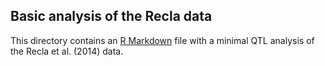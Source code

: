 ## Basic analysis of the Recla data

This directory contains an [R Markdown](https://rmarkdown.rstudio.com)
file with a minimal QTL analysis of the Recla et al. (2014) data.
